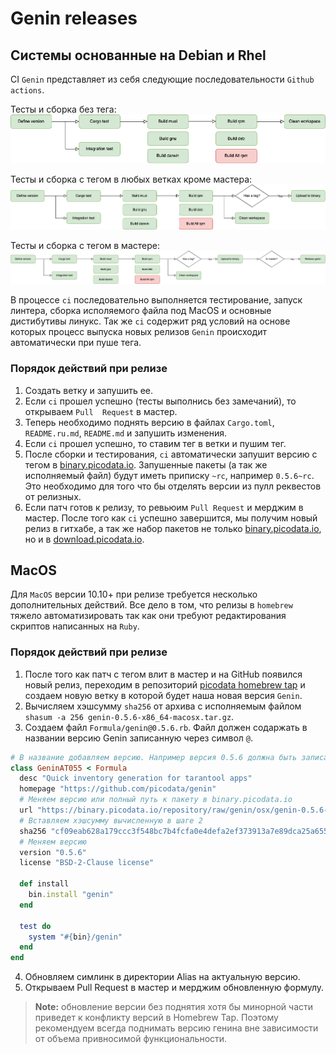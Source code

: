 # Genin releases

## Системы основанные на Debian и Rhel

CI `Genin` представляет из себя следующие последовательности `Github actions`.

Тесты и сборка без тега:
![genin-build](images/genin-build.png)

Тесты и сборка с тегом в любых ветках кроме мастера:
![genin-build-with-tag](images/genin-build-with-tag.png)

Тесты и сборка с тегом в мастере:
![genin-build-release](images/genin-build-release.png)

В процессе `ci` последовательно выполняется тестирование, запуск линтера, сборка
исполяемого файла под MacOS и основные дистибутивы линукс. Так же `ci` содержит 
ряд условий на основе которых процесс выпуска новых релизов `Genin` происходит 
автоматически при пуше тега.

### Порядок действий при релизе
1. Создать ветку и запушить ее.
2. Если `ci` прошел успешно (тесты выполнись без замечаний), то открываем `Pull 
Request` в мастер.
3. Теперь необходимо поднять версию в файлах `Cargo.toml`, `README.ru.md`, `README.md`
и запушить изменения.
4. Если `ci` прошел успешно, то ставим тег в ветки и пушим тег.
5. После сборки и тестирования, `ci` автоматически запушит версию с тегом в [binary.picodata.io](https://binary.picodata.io/#browse/browse:bastida-raw:genin). 
Запушенные пакеты (а так же исполняемый файл) будут иметь приписку `~rc`, например 
`0.5.6~rc`. Это необходимо для того что бы отделять версии из пулл реквестов от 
релизных.
6. Если патч готов к релизу, то ревьюим `Pull Request` и мерджим в мастер. После 
того как `ci` успешно завершится, мы получим новый релиз в гитхабе, а так же набор
пакетов не только [binary.picodata.io](https://binary.picodata.io/#browse/browse:bastida-raw:genin), 
но и в [download.picodata.io](https://download.picodata.io/tarantool-picodata/).

## MacOS

Для `MacOS` версии 10.10+ при релизе требуется несколько дополнительных действий. 
Все дело в том, что релизы в `homebrew` тяжело автоматизировать так как они требуют 
редактирования скриптов написанных на `Ruby`.

### Порядок действий при релизе

1. После того как патч с тегом влит в мастер и на GitHub появился новый релиз, 
переходим в репозиторий [picodata homebrew tap](https://github.com/picodata/homebrew-tap) и создаем новую ветку
в которой будет наша новая версия `Genin`.
2. Вычисляем хэшсумму `sha256` от архива с исполняемым файлом `shasum -a 256 genin-0.5.6-x86_64-macosx.tar.gz`.
3. Создаем файл `Formula/genin@0.5.6.rb`. Файл должен содаржать в названии версию Genin 
записанную через символ `@`.
```ruby
# В название добавляем версию. Например версия 0.5.6 должна быть записана как AT055
class GeninAT055 < Formula
  desc "Quick inventory generation for tarantool apps"
  homepage "https://github.com/picodata/genin"
  # Меняем версию или полный путь к пакету в binary.picodata.io
  url "https://binary.picodata.io/repository/raw/genin/osx/genin-0.5.6-x86_64-macosx.tar.gz"
  # Вставляем хэшсумму вычисленную в шаге 2
  sha256 "cf09eab628a179ccc3f548bc7b4fcfa0e4defa2ef373913a7e89dca25a65556e"
  # Меняем версию
  version "0.5.6"
  license "BSD-2-Clause license"

  def install
    bin.install "genin"
  end

  test do
    system "#{bin}/genin"
  end
end
```
4. Обновляем симлинк в директории Alias на актуальную версию.
5. Открываем Pull Request в мастер и мерджим обновленную формулу.

> **Note:** обновление версии без поднятия хотя бы минорной части приведет к конфликту 
> версий в Homebrew Tap. Поэтому рекомендуем всегда поднимать версию генина вне 
> зависимости от объема привносимой функциональности.
